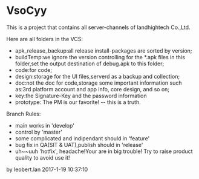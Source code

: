 # VsoCyy

This is a project that contains all server-channels of landhightech Co.,Ltd.

Here are all folders in the VCS:

- apk_release_backup:all release install-packages are sorted by version;
- buildTemp:we ignore the version controlling for the *.apk files in this folder,set the output destination of debug.apk to this folder;
- code:for code;
- design:storage for the UI files,serverd as a backup and collection;
- doc:not the doc for code,storage some important information such as:3rd platform account and app info, core design, and so on;
- key:the Signature-Key and the password information
- prototype: The PM is our favorite! -- this is a truth.

Branch Rules:

- main works in 'develop'
- control by 'master'
- some complicated and indipendant should in 'feature'
- bug fix in QA(SIT & UAT),publish should in 'release'
- uh~~uuh 'hotfix', headache!Your are in big trouble! Try to raise product quality to avoid use it! 

by leobert.lan 
2017-1-19 10:37:10
